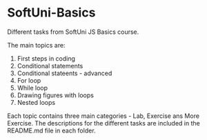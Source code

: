 # SoftUni-Basics
Different tasks from SoftUni JS Basics course.

The main topics are:
1. First steps in coding
2. Conditional statements
3. Conditional stateents - advanced
4. For loop
5. While loop
6. Drawing figures with loops
7. Nested loops

Each topic contains three main categories - Lab, Exercise ans More Exercise.
The descriptions for the different tasks are included in the README.md file in each folder.
